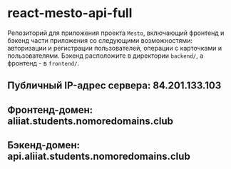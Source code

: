 # react-mesto-api-full
Репозиторий для приложения проекта `Mesto`, включающий фронтенд и бэкенд части приложения со следующими возможностями: авторизации и регистрации пользователей, операции с карточками и пользователями. Бэкенд расположите в директории `backend/`, а фронтенд - в `frontend/`. 
  
## Публичный IP-адрес сервера: 84.201.133.103
## Фронтенд-домен: aliiat.students.nomoredomains.club
## Бэкенд-домен: api.aliiat.students.nomoredomains.club

